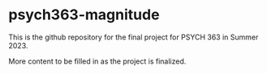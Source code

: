 # psych363-magnitude

This is the github repository for the final project for PSYCH 363 in Summer 2023.

More content to be filled in as the project is finalized.

